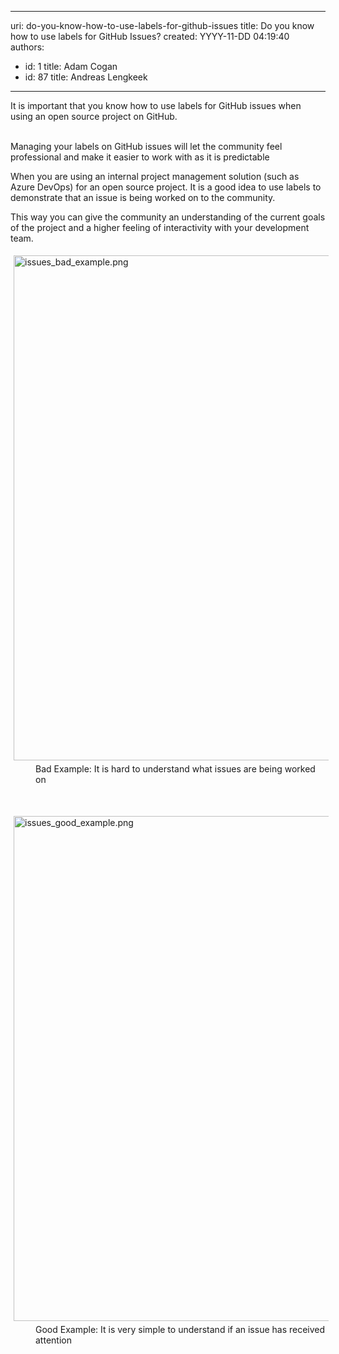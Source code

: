 

---
uri: do-you-know-how-to-use-labels-for-github-issues
title: Do you know how to use labels for GitHub Issues?
created: YYYY-11-DD 04:19:40
authors:
  - id: 1
    title: Adam Cogan
  - id: 87
    title: Andreas Lengkeek
---




<span class='intro'> ​It is important that you know how to use labels for GitHub issues when using an open source project on GitHub.<br><div><br></div><div>Managing your labels&#160;on GitHub issues will let the community feel professional and make it easier to work with as it is predictable<br></div> </span>

<dl class="badImage">When you are using an internal project management solution (such as Azure DevOps) for an open source project. It is a good idea to use labels to demonstrate that an issue is being worked on to the community.<br></dl><dl class="badImage">This way you can give the community an understanding of the current goals of the project and a higher feeling of interactivity with your development team.​<br></dl><dl class="badImage"><img src="/Pages/issues_bad_example.png" alt="issues_bad_example.png" style="margin&#58;5px;width&#58;808px;" /><dd class="ssw15-rteElement-FigureBad">​​​Bad Example&#58; It is hard to understand what issues are being worked on</dd></dl><p class="ssw15-rteElement-P">​​<br></p><dl class="goodImage"> 
   <img src="/SiteAssets/do-you-know-how-to-use-tags-for-github-issues/issues_good_example.png" alt="issues_good_example.png" style="margin&#58;5px;width&#58;808px;" /><dd class="ssw15-rteElement-FigureGood">​​Good Example&#58; It is very simple to understand if an issue has received attention</dd></dl><p>​<br><br></p>


